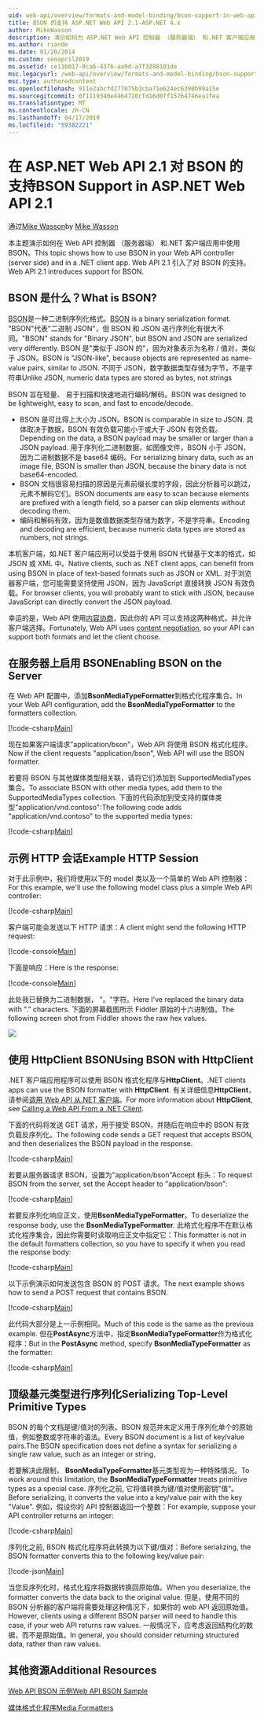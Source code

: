 ```yaml
---
uid: web-api/overview/formats-and-model-binding/bson-support-in-web-api-21
title: BSON 的支持 ASP.NET Web API 2.1-ASP.NET 4.x
author: MikeWasson
description: 演示如何为 ASP.NET Web API 控制器 （服务器端） 和.NET 客户端应用中使用 BSON 4.x。
ms.author: riande
ms.date: 01/20/2014
ms.custom: seoapril2019
ms.assetid: ce11b017-0ca6-4376-aa9d-a7f3288101de
msc.legacyurl: /web-api/overview/formats-and-model-binding/bson-support-in-web-api-21
msc.type: authoredcontent
ms.openlocfilehash: 911e2abcfd277075b3cba71e624ec6390b99a15e
ms.sourcegitcommit: 0f1119340e4464720cfd16d0ff15764746ea1fea
ms.translationtype: MT
ms.contentlocale: zh-CN
ms.lasthandoff: 04/17/2019
ms.locfileid: "59382221"
---
```

# <a name="bson-support-in-aspnet-web-api-21"></a><span data-ttu-id="62bb3-103">在 ASP.NET Web API 2.1 对 BSON 的支持</span><span class="sxs-lookup"><span data-stu-id="62bb3-103">BSON Support in ASP.NET Web API 2.1</span></span>

<span data-ttu-id="62bb3-104">通过[Mike Wasson](https://github.com/MikeWasson)</span><span class="sxs-lookup"><span data-stu-id="62bb3-104">by [Mike Wasson](https://github.com/MikeWasson)</span></span>

<span data-ttu-id="62bb3-105">本主题演示如何在 Web API 控制器 （服务器端） 和.NET 客户端应用中使用 BSON。</span><span class="sxs-lookup"><span data-stu-id="62bb3-105">This topic shows how to use BSON in your Web API controller (server side) and in a .NET client app.</span></span> <span data-ttu-id="62bb3-106">Web API 2.1 引入了对 BSON 的支持。</span><span class="sxs-lookup"><span data-stu-id="62bb3-106">Web API 2.1 introduces support for BSON.</span></span> 

## <a name="what-is-bson"></a><span data-ttu-id="62bb3-107">BSON 是什么？</span><span class="sxs-lookup"><span data-stu-id="62bb3-107">What is BSON?</span></span>

<span data-ttu-id="62bb3-108">[BSON](http://bsonspec.org/)是一种二进制序列化格式。</span><span class="sxs-lookup"><span data-stu-id="62bb3-108">[BSON](http://bsonspec.org/) is a binary serialization format.</span></span> <span data-ttu-id="62bb3-109">"BSON"代表"二进制 JSON"，但 BSON 和 JSON 进行序列化有很大不同。</span><span class="sxs-lookup"><span data-stu-id="62bb3-109">"BSON" stands for "Binary JSON", but BSON and JSON are serialized very differently.</span></span> <span data-ttu-id="62bb3-110">BSON 是"类似于 JSON 的"，因为对象表示为名称 / 值对，类似于 JSON。</span><span class="sxs-lookup"><span data-stu-id="62bb3-110">BSON is "JSON-like", because objects are represented as name-value pairs, similar to JSON.</span></span> <span data-ttu-id="62bb3-111">不同于 JSON，数字数据类型存储为字节，不是字符串</span><span class="sxs-lookup"><span data-stu-id="62bb3-111">Unlike JSON, numeric data types are stored as bytes, not strings</span></span>

<span data-ttu-id="62bb3-112">BSON 旨在轻量、 易于扫描和快速地进行编码/解码。</span><span class="sxs-lookup"><span data-stu-id="62bb3-112">BSON was designed to be lightweight, easy to scan, and fast to encode/decode.</span></span>

- <span data-ttu-id="62bb3-113">BSON 是可比得上大小为 JSON。</span><span class="sxs-lookup"><span data-stu-id="62bb3-113">BSON is comparable in size to JSON.</span></span> <span data-ttu-id="62bb3-114">具体取决于数据，BSON 有效负载可能小于或大于 JSON 有效负载。</span><span class="sxs-lookup"><span data-stu-id="62bb3-114">Depending on the data, a BSON payload may be smaller or larger than a JSON payload.</span></span> <span data-ttu-id="62bb3-115">用于序列化二进制数据，如图像文件，BSON 小于 JSON，因为二进制数据不是 base64 编码。</span><span class="sxs-lookup"><span data-stu-id="62bb3-115">For serializing binary data, such as an image file, BSON is smaller than JSON, because the binary data is not base64-encoded.</span></span>
- <span data-ttu-id="62bb3-116">BSON 文档很容易扫描的原因是元素前缀长度的字段，因此分析器可以跳过，元素不解码它们。</span><span class="sxs-lookup"><span data-stu-id="62bb3-116">BSON documents are easy to scan because elements are prefixed with a length field, so a parser can skip elements without decoding them.</span></span>
- <span data-ttu-id="62bb3-117">编码和解码有效，因为是数值数据类型存储为数字，不是字符串。</span><span class="sxs-lookup"><span data-stu-id="62bb3-117">Encoding and decoding are efficient, because numeric data types are stored as numbers, not strings.</span></span>

<span data-ttu-id="62bb3-118">本机客户端，如.NET 客户端应用可以受益于使用 BSON 代替基于文本的格式，如 JSON 或 XML 中。</span><span class="sxs-lookup"><span data-stu-id="62bb3-118">Native clients, such as .NET client apps, can benefit from using BSON in place of text-based formats such as JSON or XML.</span></span> <span data-ttu-id="62bb3-119">对于浏览器客户端，您可能需要坚持使用 JSON，因为 JavaScript 直接转换 JSON 有效负载。</span><span class="sxs-lookup"><span data-stu-id="62bb3-119">For browser clients, you will probably want to stick with JSON, because JavaScript can directly convert the JSON payload.</span></span>

<span data-ttu-id="62bb3-120">幸运的是，Web API 使用[内容协商](content-negotiation.md)，因此你的 API 可以支持这两种格式，并允许客户端选择。</span><span class="sxs-lookup"><span data-stu-id="62bb3-120">Fortunately, Web API uses [content negotiation](content-negotiation.md), so your API can support both formats and let the client choose.</span></span>

## <a name="enabling-bson-on-the-server"></a><span data-ttu-id="62bb3-121">在服务器上启用 BSON</span><span class="sxs-lookup"><span data-stu-id="62bb3-121">Enabling BSON on the Server</span></span>

<span data-ttu-id="62bb3-122">在 Web API 配置中，添加**BsonMediaTypeFormatter**到格式化程序集合。</span><span class="sxs-lookup"><span data-stu-id="62bb3-122">In your Web API configuration, add the **BsonMediaTypeFormatter** to the formatters collection.</span></span>

[!code-csharp[Main](bson-support-in-web-api-21/samples/sample1.cs)]

<span data-ttu-id="62bb3-123">现在如果客户端请求"application/bson"，Web API 将使用 BSON 格式化程序。</span><span class="sxs-lookup"><span data-stu-id="62bb3-123">Now if the client requests "application/bson", Web API will use the BSON formatter.</span></span>

<span data-ttu-id="62bb3-124">若要将 BSON 与其他媒体类型相关联，请将它们添加到 SupportedMediaTypes 集合。</span><span class="sxs-lookup"><span data-stu-id="62bb3-124">To associate BSON with other media types, add them to the SupportedMediaTypes collection.</span></span> <span data-ttu-id="62bb3-125">下面的代码添加到受支持的媒体类型"application/vnd.contoso":</span><span class="sxs-lookup"><span data-stu-id="62bb3-125">The following code adds "application/vnd.contoso" to the supported media types:</span></span>

[!code-csharp[Main](bson-support-in-web-api-21/samples/sample2.cs)]

## <a name="example-http-session"></a><span data-ttu-id="62bb3-126">示例 HTTP 会话</span><span class="sxs-lookup"><span data-stu-id="62bb3-126">Example HTTP Session</span></span>

<span data-ttu-id="62bb3-127">对于此示例中，我们将使用以下的 model 类以及一个简单的 Web API 控制器：</span><span class="sxs-lookup"><span data-stu-id="62bb3-127">For this example, we'll use the following model class plus a simple Web API controller:</span></span>

[!code-csharp[Main](bson-support-in-web-api-21/samples/sample3.cs)]

<span data-ttu-id="62bb3-128">客户端可能会发送以下 HTTP 请求：</span><span class="sxs-lookup"><span data-stu-id="62bb3-128">A client might send the following HTTP request:</span></span>

[!code-console[Main](bson-support-in-web-api-21/samples/sample4.cmd)]

<span data-ttu-id="62bb3-129">下面是响应：</span><span class="sxs-lookup"><span data-stu-id="62bb3-129">Here is the response:</span></span>

[!code-console[Main](bson-support-in-web-api-21/samples/sample5.cmd)]

<span data-ttu-id="62bb3-130">此处我已替换为二进制数据， &quot;。&quot;字符。</span><span class="sxs-lookup"><span data-stu-id="62bb3-130">Here I've replaced the binary data with &quot;.&quot; characters.</span></span> <span data-ttu-id="62bb3-131">下面的屏幕截图所示 Fiddler 原始的十六进制值。</span><span class="sxs-lookup"><span data-stu-id="62bb3-131">The following screen shot from Fiddler shows the raw hex values.</span></span>

[![](bson-support-in-web-api-21/_static/image2.png)](bson-support-in-web-api-21/_static/image1.png)

## <a name="using-bson-with-httpclient"></a><span data-ttu-id="62bb3-132">使用 HttpClient BSON</span><span class="sxs-lookup"><span data-stu-id="62bb3-132">Using BSON with HttpClient</span></span>

<span data-ttu-id="62bb3-133">.NET 客户端应用程序可以使用 BSON 格式化程序与**HttpClient**。</span><span class="sxs-lookup"><span data-stu-id="62bb3-133">.NET clients apps can use the BSON formatter with **HttpClient**.</span></span> <span data-ttu-id="62bb3-134">有关详细信息**HttpClient**，请参阅[调用 Web API 从.NET 客户端](../advanced/calling-a-web-api-from-a-net-client.md)。</span><span class="sxs-lookup"><span data-stu-id="62bb3-134">For more information about **HttpClient**, see [Calling a Web API From a .NET Client](../advanced/calling-a-web-api-from-a-net-client.md).</span></span>

<span data-ttu-id="62bb3-135">下面的代码将发送 GET 请求，用于接受 BSON，并随后在响应中的 BSON 有效负载反序列化。</span><span class="sxs-lookup"><span data-stu-id="62bb3-135">The following code sends a GET request that accepts BSON, and then deserializes the BSON payload in the response.</span></span>

[!code-csharp[Main](bson-support-in-web-api-21/samples/sample6.cs)]

<span data-ttu-id="62bb3-136">若要从服务器请求 BSON，设置为"application/bson"Accept 标头：</span><span class="sxs-lookup"><span data-stu-id="62bb3-136">To request BSON from the server, set the Accept header to "application/bson":</span></span>

[!code-csharp[Main](bson-support-in-web-api-21/samples/sample7.cs)]

<span data-ttu-id="62bb3-137">若要反序列化响应正文，使用**BsonMediaTypeFormatter**。</span><span class="sxs-lookup"><span data-stu-id="62bb3-137">To deserialize the response body, use the **BsonMediaTypeFormatter**.</span></span> <span data-ttu-id="62bb3-138">此格式化程序不在默认格式化程序集合，因此你需要时读取响应正文中指定它：</span><span class="sxs-lookup"><span data-stu-id="62bb3-138">This formatter is not in the default formatters collection, so you have to specify it when you read the response body:</span></span>

[!code-csharp[Main](bson-support-in-web-api-21/samples/sample8.cs)]

<span data-ttu-id="62bb3-139">以下示例演示如何发送包含 BSON 的 POST 请求。</span><span class="sxs-lookup"><span data-stu-id="62bb3-139">The next example shows how to send a POST request that contains BSON.</span></span>

[!code-csharp[Main](bson-support-in-web-api-21/samples/sample9.cs)]

<span data-ttu-id="62bb3-140">此代码大部分是上一示例相同。</span><span class="sxs-lookup"><span data-stu-id="62bb3-140">Much of this code is the same as the previous example.</span></span> <span data-ttu-id="62bb3-141">但在**PostAsync**方法中，指定**BsonMediaTypeFormatter**作为格式化程序：</span><span class="sxs-lookup"><span data-stu-id="62bb3-141">But in the **PostAsync** method, specify **BsonMediaTypeFormatter** as the formatter:</span></span>

[!code-csharp[Main](bson-support-in-web-api-21/samples/sample10.cs)]

## <a name="serializing-top-level-primitive-types"></a><span data-ttu-id="62bb3-142">顶级基元类型进行序列化</span><span class="sxs-lookup"><span data-stu-id="62bb3-142">Serializing Top-Level Primitive Types</span></span>

<span data-ttu-id="62bb3-143">BSON 的每个文档是键/值对的列表。BSON 规范并未定义用于序列化单个的原始值，例如整数或字符串的语法。</span><span class="sxs-lookup"><span data-stu-id="62bb3-143">Every BSON document is a list of key/value pairs.The BSON specification does not define a syntax for serializing a single raw value, such as an integer or string.</span></span>

<span data-ttu-id="62bb3-144">若要解决此限制， **BsonMediaTypeFormatter**基元类型视为一种特殊情况。</span><span class="sxs-lookup"><span data-stu-id="62bb3-144">To work around this limitation, the **BsonMediaTypeFormatter** treats primitive types as a special case.</span></span> <span data-ttu-id="62bb3-145">序列化之前, 它将值转换为键/值对使用密钥"值"。</span><span class="sxs-lookup"><span data-stu-id="62bb3-145">Before serializing, it converts the value into a key/value pair with the key "Value".</span></span> <span data-ttu-id="62bb3-146">例如，假设你的 API 控制器返回一个整数：</span><span class="sxs-lookup"><span data-stu-id="62bb3-146">For example, suppose your API controller returns an integer:</span></span>

[!code-csharp[Main](bson-support-in-web-api-21/samples/sample11.cs)]

<span data-ttu-id="62bb3-147">序列化之前, BSON 格式化程序将此转换为以下键/值对：</span><span class="sxs-lookup"><span data-stu-id="62bb3-147">Before serializing, the BSON formatter converts this to the following key/value pair:</span></span>

[!code-json[Main](bson-support-in-web-api-21/samples/sample12.json)]

<span data-ttu-id="62bb3-148">当您反序列化时，格式化程序将数据转换回原始值。</span><span class="sxs-lookup"><span data-stu-id="62bb3-148">When you deserialize, the formatter converts the data back to the original value.</span></span> <span data-ttu-id="62bb3-149">但是，使用不同的 BSON 分析器的客户端将需要处理这种情况下，如果你的 web API 返回原始值。</span><span class="sxs-lookup"><span data-stu-id="62bb3-149">However, clients using a different BSON parser will need to handle this case, if your web API returns raw values.</span></span> <span data-ttu-id="62bb3-150">一般情况下，应考虑返回结构化的数据，而不是原始值。</span><span class="sxs-lookup"><span data-stu-id="62bb3-150">In general, you should consider returning structured data, rather than raw values.</span></span>

## <a name="additional-resources"></a><span data-ttu-id="62bb3-151">其他资源</span><span class="sxs-lookup"><span data-stu-id="62bb3-151">Additional Resources</span></span>

[<span data-ttu-id="62bb3-152">Web API BSON 示例</span><span class="sxs-lookup"><span data-stu-id="62bb3-152">Web API BSON Sample</span></span>](https://aspnet.codeplex.com/SourceControl/latest#Samples/WebApi/BSONSample/)

[<span data-ttu-id="62bb3-153">媒体格式化程序</span><span class="sxs-lookup"><span data-stu-id="62bb3-153">Media Formatters</span></span>](media-formatters.md)
